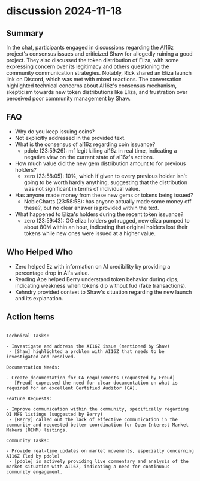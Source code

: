 # discussion 2024-11-18

## Summary
 In the chat, participants engaged in discussions regarding the AI16z project's consensus issues and criticized Shaw for allegedly ruining a good project. They also discussed the token distribution of Eliza, with some expressing concern over its legitimacy and others questioning the community communication strategies. Notably, Rick shared an Eliza launch link on Discord, which was met with mixed reactions. The conversation highlighted technical concerns about AI16z's consensus mechanism, skepticism towards new token distributions like Eliza, and frustration over perceived poor community management by Shaw.

## FAQ
 - Why do you keep issuing coins?
  - Not explicitly addressed in the provided text.
- What is the consensus of ai16z regarding coin issuance?
  - pdole (23:59:26): mf legit killing ai16z in real time, indicating a negative view on the current state of ai16z's actions.
- How much value did the new gem distribution amount to for previous holders?
  - zero (23:58:05): 10%, which if given to every previous holder isn't going to be worth hardly anything, suggesting that the distribution was not significant in terms of individual value.
- Has anyone made money from these new gems or tokens being issued?
  - NobleCharts (23:58:58): has anyone actually made some money off these?, but no clear answer is provided within the text.
- What happened to Eliza's holders during the recent token issuance?
  - zero (23:59:43): OG eliza holders got rugged, new eliza pumped to about 80M within an hour, indicating that original holders lost their tokens while new ones were issued at a higher value.

## Who Helped Who
 - Zero helped Ez with information on AI credibility by providing a percentage drop in AI's value.
- Reading Ape helped Berry understand token behavior during dips, indicating weakness when tokens dip without fud (fake transactions).
- Kehndry provided context to Shaw's situation regarding the new launch and its explanation.

## Action Items
 ```

Technical Tasks:

- Investigate and address the AI16Z issue (mentioned by Shaw)
  - [Shaw] highlighted a problem with AI16Z that needs to be investigated and resolved.
  
Documentation Needs:

- Create documentation for CA requirements (requested by Freud)
  - [Freud] expressed the need for clear documentation on what is required for an excellent Certified Auditor (CA).

Feature Requests:

- Improve communication within the community, specifically regarding OI MFS listings (suggested by Berry)
  - [Berry] called out the lack of effective communication in the community and requested better coordination for Open Interest Market Makers (OIMM) listings.

Community Tasks:

- Provide real-time updates on market movements, especially concerning AI16Z (led by pdole)
  - [pdole] is actively providing live commentary and analysis of the market situation with AI16Z, indicating a need for continuous community engagement.

```

